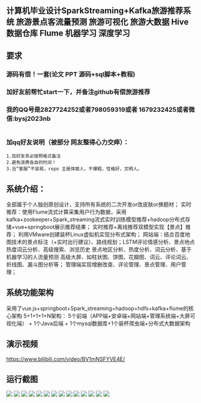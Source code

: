 ## 计算机毕业设计SparkStreaming+Kafka旅游推荐系统 旅游景点客流量预测 旅游可视化 旅游大数据 Hive数据仓库 Flume 机器学习 深度学习

## 要求
### 源码有偿！一套(论文 PPT 源码+sql脚本+教程)

### 
### 加好友前帮忙start一下，并备注github有偿旅游推荐
### 我的QQ号是2827724252或者798059319或者 1679232425或者微信:bysj2023nb

# 

### 加qq好友说明（被部分 网友整得心力交瘁）：
    1.加好友务必按照格式备注
    2.避免浪费各自的时间！
    3.当“客服”不容易，repo 主是体面人，不爆粗，性格好，文明人。

## 系统介绍：
全部属于个人独创原创设计，支持所有系统的二次开发or改皮肤or换题材；
实时推荐：使用Flume流式计算采集用户行为数据，采用kafka+zookeeper+Spark_streaming流式实时训练模型推荐+hadoop分布式存储+vue+springboot展示推荐结果；
实时推荐+离线推荐双模型实现【景点】推荐；
利用VMware创建装杯Linux虚拟机实现分布式架构；
网站端：结合百度地图技术的景点标注（+实时出行建议）、路线规划；LSTM评论情感分析、景点地点热度词云分析、高级搜索、浏览历史
景点地区分析、热度分析、词云分析、基于机器学习的人流量预测
高级大屏、如柱状图、饼图、花瓣图、词云、评论词云、折线图、漏斗图分析等；
管理端实现增删改查、评论管理、景点管理、用户管理；

## 系统功能架构
采用了vue.js+springboot+Spark_streaming+hadoop+hdfs+kafka+flume的核心架构
5+1+1+1+N架构： 5个前端（APP端+安卓端+网站端+管理系统端+大屏可视化端） + 1个Java后端 + 1个mysql数据库+1个装杯爬虫端+分布式大数据架构



## 演示视频
https://www.bilibili.com/video/BV1mNSFYVE4E/
## 运行截图
![](1.png)
![](2.png)
![](3.png)
![](4.png)
![](5.png)
![](6.png)
![](7.png)
![](8.png)
![](9.png)
![](10.png)
![](11.png)
![](12.png)
![](13.png)
![](14.png)


